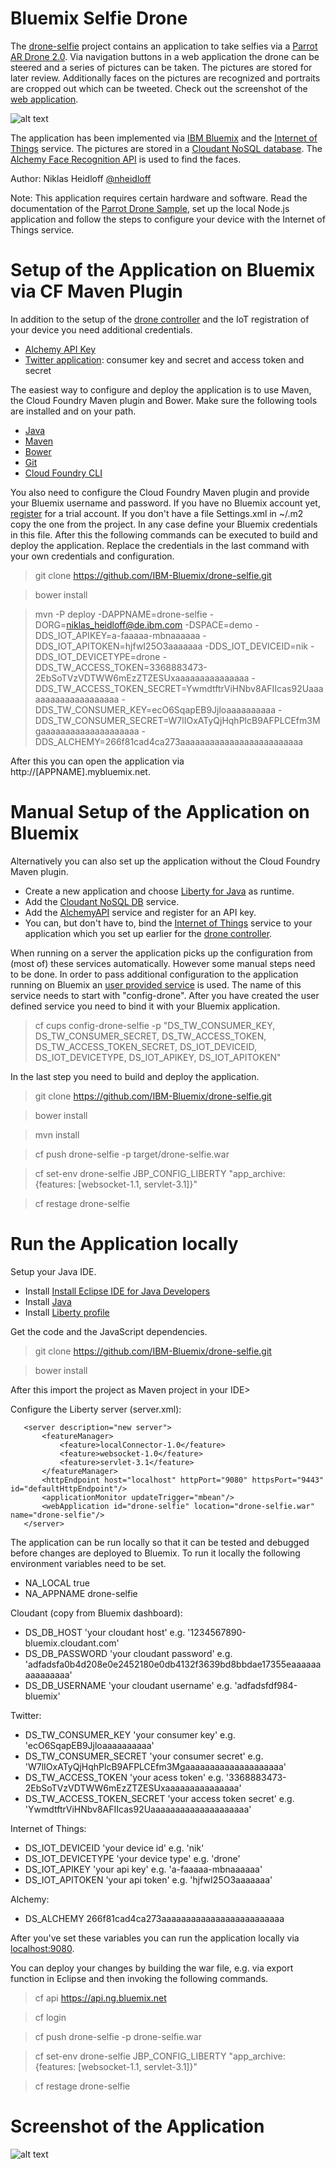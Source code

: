 Bluemix Selfie Drone
================================================================================

The [drone-selfie](https://github.com/IBM-Bluemix/drone-selfie) project contains an application to take selfies via a [Parrot AR Drone 2.0](http://ardrone2.parrot.com/). Via navigation buttons in a web application the drone can be steered and a series of pictures can be taken. The pictures are stored for later review. Additionally faces on the pictures are recognized and portraits are cropped out which can be tweeted. Check out the screenshot of the [web application](https://raw.githubusercontent.com/IBM-Bluemix/drone-selfie/master/pictures/selfie-drone1.jpg).

![alt text](https://raw.githubusercontent.com/IBM-Bluemix/drone-selfie/master/pictures/selfie-drone2.jpg "Bluemix Selfie Drone")

The application has been implemented via [IBM Bluemix](https://bluemix.net/) and the [Internet of Things](https://console.ng.bluemix.net/catalog/internet-of-things/) service. The pictures are stored in a [Cloudant NoSQL database](https://console.ng.bluemix.net/catalog/cloudant-nosql-db/). The [Alchemy Face Recognition API](http://www.alchemyapi.com/products/alchemyvision/face-detection) is used to find the faces.

Author: Niklas Heidloff [@nheidloff](http://twitter.com/nheidloff)

Note: This application requires certain hardware and software. Read the documentation of the [Parrot Drone Sample](https://github.com/IBM-Bluemix/parrot-sample), set up the local Node.js application and follow the steps to configure your device with the Internet of Things service.


Setup of the Application on Bluemix via CF Maven Plugin
================================================================================

In addition to the setup of the [drone controller](https://github.com/IBM-Bluemix/parrot-sample) and the IoT registration of your device you need additional credentials.

* [Alchemy API Key](http://www.alchemyapi.com/api/register.html)
* [Twitter application](https://apps.twitter.com/app/new): consumer key and secret and access token and secret

The easiest way to configure and deploy the application is to use Maven, the Cloud Foundry Maven plugin and Bower. Make sure the following tools are installed and on your path.

* [Java](http://www.oracle.com/technetwork/java/javase/downloads/index.html)
* [Maven](https://maven.apache.org/install.html)
* [Bower](http://bower.io/#install-bower)
* [Git](https://git-scm.com/downloads)
* [Cloud Foundry CLI](https://github.com/cloudfoundry/cli#downloads)

You also need to configure the Cloud Foundry Maven plugin and provide your Bluemix username and password. If you have no Bluemix account yet, [register](https://apps.admin.ibmcloud.com/manage/trial/bluemix.html) for a trial account. If you don't have a file Settings.xml in ~/.m2 copy the one from the project. In any case define your Bluemix credentials in this file. After this the following commands can be executed to build and deploy the application. Replace the credentials in the last command with your own credentials and configuration.


> git clone https://github.com/IBM-Bluemix/drone-selfie.git

> bower install

> mvn -P deploy -DAPPNAME=drone-selfie -DORG=niklas_heidloff@de.ibm.com -DSPACE=demo -DDS_IOT_APIKEY=a-faaaaa-mbnaaaaaa -DDS_IOT_APITOKEN=hjfwI25O3aaaaaaa -DDS_IOT_DEVICEID=nik -DDS_IOT_DEVICETYPE=drone -DDS_TW_ACCESS_TOKEN=3368883473-2EbSoTVzVDTWW6mEzZTZESUxaaaaaaaaaaaaaaa -DDS_TW_ACCESS_TOKEN_SECRET=YwmdtftrViHNbv8AFIIcas92Uaaaaaaaaaaaaaaaaaaaa -DDS_TW_CONSUMER_KEY=ecO6SqapEB9Jjloaaaaaaaaaa -DDS_TW_CONSUMER_SECRET=W7lIOxATyQjHqhPlcB9AFPLCEfm3Mgaaaaaaaaaaaaaaaaaaaa -DDS_ALCHEMY=266f81cad4ca273aaaaaaaaaaaaaaaaaaaaaaaaa

After this you can open the application via http://[APPNAME].mybluemix.net.


Manual Setup of the Application on Bluemix
================================================================================

Alternatively you can also set up the application without the Cloud Foundry Maven plugin.

* Create a new application and choose [Liberty for Java](https://console.ng.bluemix.net/catalog/liberty-for-java/) as runtime.
* Add the [Cloudant NoSQL DB](https://console.ng.bluemix.net/catalog/cloudant-nosql-db/) service.
* Add the [AlchemyAPI](https://console.ng.bluemix.net/catalog/alchemyapi/) service and register for an API key.
* You can, but don't have to, bind the [Internet of Things](https://console.ng.bluemix.net/catalog/internet-of-things/) service to your application which you set up earlier for the [drone controller](https://github.com/IBM-Bluemix/parrot-sample).

When running on a server the application picks up the configuration from (most of) these services automatically. However some manual steps need to be done. In order to pass additional configuration to the application running on Bluemix an [user provided service](http://docs.cloudfoundry.org/devguide/services/user-provided.html) is used. The name of this service needs to start with "config-drone". After you have created the user defined service you need to bind it with your Bluemix application.

> cf cups config-drone-selfie -p "DS_TW_CONSUMER_KEY, DS_TW_CONSUMER_SECRET, DS_TW_ACCESS_TOKEN, DS_TW_ACCESS_TOKEN_SECRET, DS_IOT_DEVICEID, DS_IOT_DEVICETYPE, DS_IOT_APIKEY, DS_IOT_APITOKEN"

In the last step you need to build and deploy the application.

> git clone https://github.com/IBM-Bluemix/drone-selfie.git

> bower install

> mvn install

> cf push drone-selfie -p target/drone-selfie.war

> cf set-env drone-selfie JBP_CONFIG_LIBERTY "app_archive: {features: [websocket-1.1, servlet-3.1]}"

> cf restage drone-selfie


Run the Application locally
================================================================================

Setup your Java IDE.

* Install [Install Eclipse IDE for Java Developers](http://www.eclipse.org/downloads/)
* Install [Java](https://developer.ibm.com/wasdev/downloads/liberty-profile-using-eclipse)
* Install [Liberty profile](https://developer.ibm.com/wasdev/downloads/liberty-profile-using-eclipse)

Get the code and the JavaScript dependencies.

> git clone https://github.com/IBM-Bluemix/drone-selfie.git

> bower install

After this import the project as Maven project in your IDE>

Configure the Liberty server (server.xml):

       <server description="new server">
           <featureManager>
               <feature>localConnector-1.0</feature>
               <feature>websocket-1.0</feature>
               <feature>servlet-3.1</feature>
           </featureManager>
           <httpEndpoint host="localhost" httpPort="9080" httpsPort="9443" id="defaultHttpEndpoint"/>
           <applicationMonitor updateTrigger="mbean"/>
           <webApplication id="drone-selfie" location="drone-selfie.war" name="drone-selfie"/>
       </server>

The application can be run locally so that it can be tested and debugged before changes are deployed to Bluemix. To run it locally the following environment variables need to be set.

* NA_LOCAL true
* NA_APPNAME drone-selfie

Cloudant (copy from Bluemix dashboard):

* DS_DB_HOST 'your cloudant host' e.g. '1234567890-bluemix.cloudant.com'
* DS_DB_PASSWORD 'your cloudant password' e.g. 'adfadsfa0b4d208e0e2452180e0db4132f3639bd8bbdae17355eaaaaaaaaaaaaaaa'
* DS_DB_USERNAME 'your cloudant username' e.g. 'adfadsfdf984-bluemix'

Twitter:

* DS_TW_CONSUMER_KEY 'your consumer key' e.g. 'ecO6SqapEB9Jjloaaaaaaaaaa'
* DS_TW_CONSUMER_SECRET 'your consumer secret' e.g. 'W7lIOxATyQjHqhPlcB9AFPLCEfm3Mgaaaaaaaaaaaaaaaaaaaa'
* DS_TW_ACCESS_TOKEN 'your acess token' e.g. '3368883473-2EbSoTVzVDTWW6mEzZTZESUxaaaaaaaaaaaaaaa'
* DS_TW_ACCESS_TOKEN_SECRET 'your access token secret' e.g. 'YwmdtftrViHNbv8AFIIcas92Uaaaaaaaaaaaaaaaaaaaa'

Internet of Things:

* DS_IOT_DEVICEID 'your device id' e.g. 'nik'
* DS_IOT_DEVICETYPE 'your device type' e.g. 'drone'
* DS_IOT_APIKEY 'your api key' e.g. 'a-faaaaa-mbnaaaaaa'
* DS_IOT_APITOKEN 'your api token' e.g. 'hjfwI25O3aaaaaaa'

Alchemy:

* DS_ALCHEMY 266f81cad4ca273aaaaaaaaaaaaaaaaaaaaaaaaa

After you've set these variables you can run the application locally via [localhost:9080](http://localhost:9080).

You can deploy your changes by building the war file, e.g. via export function in Eclipse and then invoking the following commands.

> cf api https://api.ng.bluemix.net

> cf login
 
> cf push drone-selfie -p drone-selfie.war

> cf set-env drone-selfie JBP_CONFIG_LIBERTY "app_archive: {features: [websocket-1.1, servlet-3.1]}"

> cf restage drone-selfie


Screenshot of the Application
================================================================================

![alt text](https://raw.githubusercontent.com/IBM-Bluemix/drone-selfie/master/pictures/selfie-drone1.jpg "Bluemix Selfie Drone")